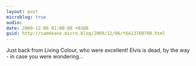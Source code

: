 ```yaml
---
layout: post
microblog: true
audio: 
date: 2009-12-06 01:00:00 +0100
guid: http://samdeane.micro.blog/2009/12/06/t6413760780.html
---
```

Just back from Living Colour, who were excellent! Elvis is dead, by the way - in case you were wondering...
